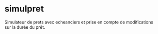 simulpret
=========

Simulateur de prets avec echeanciers et prise en compte de modifications sur la durée du prêt.